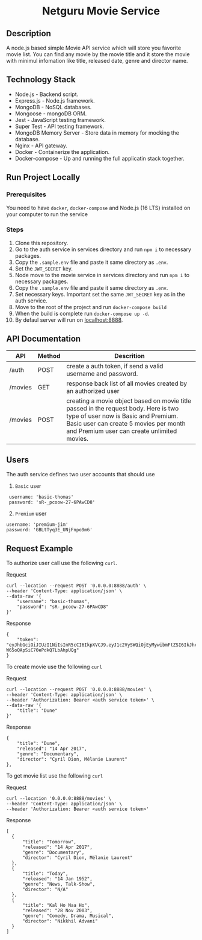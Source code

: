 <h1 align='center'>
    Netguru Movie Service 
</h1>

## Description
A node.js based simple Movie API service which will store you favorite movie list. You can find any movie by the movie title and it store the movie with minimul infomation like title, released date, genre and director name. 

## Technology Stack
- Node.js - Backend script.
- Express.js - Node.js framework.
- MongoDB - NoSQL databases.
- Mongoose - mongoDB ORM.
- Jest - JavaScript testing framework.
- Super Test - API testing framework.
- MongoDB Memory Server - Store data in memory for mocking the database.
- Nginx - API gateway.
- Docker - Containerize the application.
- Docker-compose - Up and running the full applicatin stack together.

## Run Project Locally
### Prerequisites

You need to have `docker`, `docker-compose` and Node.js (16 LTS) installed on your computer to run the service

### Steps

1. Clone this repository.
2. Go to the auth service in services directory and run `npm i` to necessary packages.
3. Copy the `.sample.env` file and paste it same directory as `.env`.
4. Set the `JWT_SECRET` key.
5. Node move to the movie service in services directory and run `npm i` to necessary packages.
6. Copy the `.sample.env` file and paste it same directory as `.env`.
7. Set necessary keys. Important set the same `JWT_SECRET` key as in the auth service.
8. Move to the root of the project and run `docker-compose build`
9. When the build is complete run `docker-compose up -d`.
10. By defaul server will run on [localhost:8888](http://localhost:8888).

## API Documentation


|    API   | Method | Descrition
|----------|--------|------------
| /auth    | POST   | create a auth token, if send a valid username and password.
| /movies  | GET    | response back list of all movies created by an authorized user 
| /movies  | POST   | creating a movie object based on movie title passed in the request body. Here is two type of user now is Basic and Premium. Basic user can create 5 movies per month and Premium user can create unlimited movies.


## Users

The auth service defines two user accounts that should use

1. `Basic` user

```
 username: 'basic-thomas'
 password: 'sR-_pcoow-27-6PAwCD8'
```

2. `Premium` user

```
username: 'premium-jim'
password: 'GBLtTyq3E_UNjFnpo9m6'
```

## Request Example

To authorize user call use the following `curl`.

Request

```
curl --location --request POST '0.0.0.0:8888/auth' \
--header 'Content-Type: application/json' \
--data-raw '{
    "username": "basic-thomas",
    "password": "sR-_pcoow-27-6PAwCD8"
}'
```

Response

```
{
    "token": "eyJhbGciOiJIUzI1NiIsInR5cCI6IkpXVCJ9.eyJ1c2VySWQiOjEyMywibmFtZSI6IkJhc2ljIFRob21hcyIsInJvbGUiOiJiYXNpYyIsImlhdCI6MTYwNjIyMTgzOCwiZXhwIjoxNjA2MjIzNjM4LCJpc3MiOiJodHRwczovL3d3dy5uZXRndXJ1LmNvbS8iLCJzdWIiOiIxMjMifQ.KjZ3zZM1lZa1SB8U-W65oQApSiC70ePdkQ7LbAhpUQg"
}
```

To create movie use the following `curl`

Request

```
curl --location --request POST '0.0.0.0:8888/movies' \
--header 'Content-Type: application/json' \
--header 'Authorization: Bearer <auth service token>' \
--data-raw '{
    "title": "Dune"
}'
```

Response

```
{
    "title": "Dune",
    "released": "14 Apr 2017",
    "genre": "Documentary",
    "director": "Cyril Dion, Mélanie Laurent"
},
```

To get movie list use the following `curl`

Request

```
curl --location '0.0.0.0:8888/movies' \
--header 'Content-Type: application/json' \
--header 'Authorization: Bearer <auth service token>'
```

Response

```
[
  {
      "title": "Tomorrow",
      "released": "14 Apr 2017",
      "genre": "Documentary",
      "director": "Cyril Dion, Mélanie Laurent"
  },
  {
      "title": "Today",
      "released": "14 Jan 1952",
      "genre": "News, Talk-Show",
      "director": "N/A"
  },
  {
      "title": "Kal Ho Naa Ho",
      "released": "28 Nov 2003",
      "genre": "Comedy, Drama, Musical",
      "director": "Nikkhil Advani"
  }
]
```